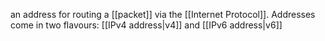 an address for routing a [[packet]] via the [[Internet Protocol]]. Addresses come in two flavours: [[IPv4 address|v4]] and [[IPv6 address|v6]]